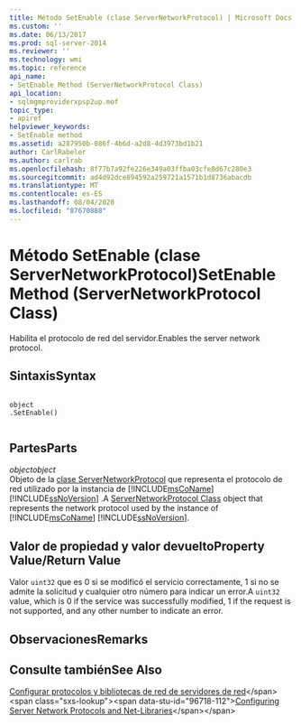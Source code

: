 ```yaml
---
title: Método SetEnable (clase ServerNetworkProtocol) | Microsoft Docs
ms.custom: ''
ms.date: 06/13/2017
ms.prod: sql-server-2014
ms.reviewer: ''
ms.technology: wmi
ms.topic: reference
api_name:
- SetEnable Method (ServerNetworkProtocol Class)
api_location:
- sqlmgmproviderxpsp2up.mof
topic_type:
- apiref
helpviewer_keywords:
- SetEnable method
ms.assetid: a287950b-086f-4b6d-a2d8-4d3973bd1b21
author: CarlRabeler
ms.author: carlrab
ms.openlocfilehash: 8f77b7a92fe226e349a03ffba03cfe8d67c280e3
ms.sourcegitcommit: ad4d92dce894592a259721a1571b1d8736abacdb
ms.translationtype: MT
ms.contentlocale: es-ES
ms.lasthandoff: 08/04/2020
ms.locfileid: "87670888"
---
```

# <a name="setenable-method-servernetworkprotocol-class"></a><span data-ttu-id="96718-102">Método SetEnable (clase ServerNetworkProtocol)</span><span class="sxs-lookup"><span data-stu-id="96718-102">SetEnable Method (ServerNetworkProtocol Class)</span></span>
  <span data-ttu-id="96718-103">Habilita el protocolo de red del servidor.</span><span class="sxs-lookup"><span data-stu-id="96718-103">Enables the server network protocol.</span></span>  
  
## <a name="syntax"></a><span data-ttu-id="96718-104">Sintaxis</span><span class="sxs-lookup"><span data-stu-id="96718-104">Syntax</span></span>  
  
```  
  
object  
.SetEnable()  
  
```  
  
## <a name="parts"></a><span data-ttu-id="96718-105">Partes</span><span class="sxs-lookup"><span data-stu-id="96718-105">Parts</span></span>  
 <span data-ttu-id="96718-106">*object*</span><span class="sxs-lookup"><span data-stu-id="96718-106">*object*</span></span>  
 <span data-ttu-id="96718-107">Objeto de la [clase ServerNetworkProtocol](servernetworkprotocol-class.md) que representa el protocolo de red utilizado por la instancia de [!INCLUDE[msCoName](../../../includes/msconame-md.md)] [!INCLUDE[ssNoVersion](../../../includes/ssnoversion-md.md)] .</span><span class="sxs-lookup"><span data-stu-id="96718-107">A [ServerNetworkProtocol Class](servernetworkprotocol-class.md) object that represents the network protocol used by the instance of [!INCLUDE[msCoName](../../../includes/msconame-md.md)] [!INCLUDE[ssNoVersion](../../../includes/ssnoversion-md.md)].</span></span>  
  
## <a name="property-valuereturn-value"></a><span data-ttu-id="96718-108">Valor de propiedad y valor devuelto</span><span class="sxs-lookup"><span data-stu-id="96718-108">Property Value/Return Value</span></span>  
 <span data-ttu-id="96718-109">Valor `uint32` que es 0 si se modificó el servicio correctamente, 1 si no se admite la solicitud y cualquier otro número para indicar un error.</span><span class="sxs-lookup"><span data-stu-id="96718-109">A `uint32` value, which is 0 if the service was successfully modified, 1 if the request is not supported, and any other number to indicate an error.</span></span>  
  
## <a name="remarks"></a><span data-ttu-id="96718-110">Observaciones</span><span class="sxs-lookup"><span data-stu-id="96718-110">Remarks</span></span>  
  
## <a name="see-also"></a><span data-ttu-id="96718-111">Consulte también</span><span class="sxs-lookup"><span data-stu-id="96718-111">See Also</span></span>  
 <span data-ttu-id="96718-112">[Configurar protocolos y bibliotecas de red de servidores de red](https://msdn.microsoft.com/library/ms177485\(v=sql.100\).aspx)</span><span class="sxs-lookup"><span data-stu-id="96718-112">[Configuring Server Network Protocols and Net-Libraries](https://msdn.microsoft.com/library/ms177485\(v=sql.100\).aspx)</span></span>  
  
  
